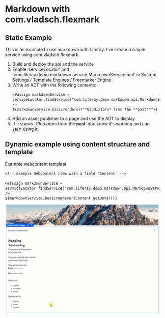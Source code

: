 # Markdown with com.vladsch.flexmark

## Static Example
This is an example to use markdown with Liferay.
I've create a simple service using com.vladsch.flexmark.

1. Build and deploy the api and the service
1. Enable 'serviceLocator' and 'com.liferay.demo.markdown.service.MarkdownServiceImpl' in System Settings / Template Engines / Freemarker Engine
1. Write an ADT with the following contents:
    ```
    <#assign markdownService = serviceLocator.findService("com.liferay.demo.markdown.api.MarkdownService") />
    ${markdownService.basicrenderer("*Gladiators* from the **past**")}
    ```
1. Add an asset publisher to a page and use the ADT to display
1. If it shows '_Gladiators_ from the **past**' you know it's working and can start using it.
   
   
 ## Dynamic example using content structure and template
 
 Example webcontent template
   
   ```
   <!-- example Webcontent item with a field 'Content' -->
   
   <#assign markdownService = serviceLocator.findService("com.liferay.demo.markdown.api.MarkdownService") /> 
   ${markdownService.basicrenderer(Content.getData())}
   ```
   
   [![demo](screenshot.png "screenshot")](markdown.mp4)
